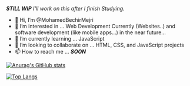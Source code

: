 
**_STILL WIP_** _I'll work on this after I finish Studying._

- 👋 Hi, I’m @MohamedBechirMejri
- 👀 I’m interested in ... Web Development Currently (Websites..) and software development (like mobile apps...) in the near future...
- 🌱 I’m currently learning ... JavaScript
- 💞️ I’m looking to collaborate on ... HTML, CSS, and JavaScript projects
- 📫 How to reach me ... **_SOON_**

<!---
MohamedBechirMejri/MohamedBechirMejri is a ✨ special ✨ repository because its `README.md` (this file) appears on your GitHub profile.
You can click the Preview link to take a look at your changes.
--->

[![Anurag's GitHub stats](https://github-readme-stats.vercel.app/api?username=MohamedBechirMejri&show_icons=true&theme=vue-dark)](https://github.com/anuraghazra/github-readme-stats)

[![Top Langs](https://github-readme-stats.vercel.app/api/top-langs/?username=MohamedBechirMejri&layout=compact&show_icons=true&theme=vue-dark)](https://github.com/anuraghazra/github-readme-stats)

 

